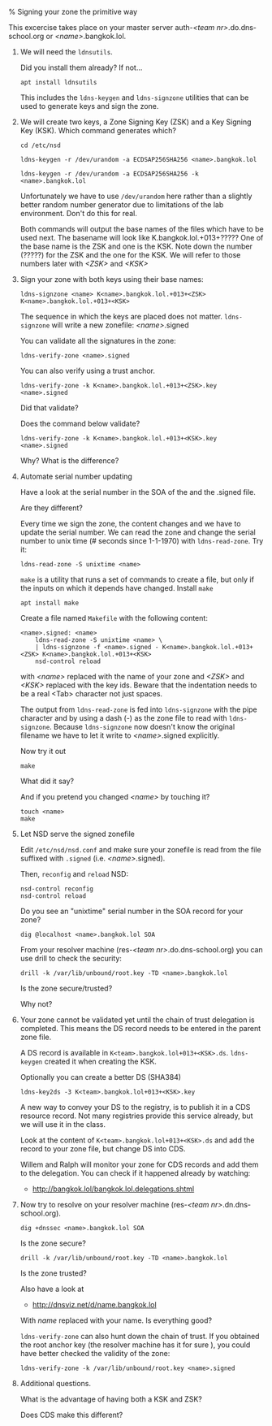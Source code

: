 % Signing your zone the primitive way

This excercise takes place on your master server auth-*\<team nr\>*.do.dns-school.org or *\<name\>*.bangkok.lol.

1.  We will need the `ldnsutils`.

    Did you install them already?  If not...

       `apt install ldnsutils`

    This includes the `ldns-keygen` and `ldns-signzone` utilities that can be
    used to generate keys and sign the zone.
    
2.  We will create two keys, a Zone Signing Key (ZSK) and a Key Signing Key
    (KSK).  Which command generates which?

        cd /etc/nsd

        ldns-keygen -r /dev/urandom -a ECDSAP256SHA256 <name>.bangkok.lol

        ldns-keygen -r /dev/urandom -a ECDSAP256SHA256 -k <name>.bangkok.lol

    Unfortunately we have to use `/dev/urandom` here rather than a slightly
    better random number generator due to limitations of the lab environment.
    Don't do this for real.

    Both commands will output the base names of the files which have to be
    used next.  The basename will look like K<name>.bangkok.lol.+013+?????
    One of the base name is the ZSK and one is the KSK.  Note down the number
    (?????) for the ZSK and the one for the KSK.  We will refer to those
    numbers later with *\<ZSK\>* and *\<KSK\>*

3.  Sign your zone with both keys using their base names:

        ldns-signzone <name> K<name>.bangkok.lol.+013+<ZSK> K<name>.bangkok.lol.+013+<KSK>

    The sequence in which the keys are placed does not matter.
    `ldns-signzone` will write a new zonefile: *\<name\>*.signed

    You can validate all the signatures in the zone:

        ldns-verify-zone <name>.signed

    You can also verify using a trust anchor.

        ldns-verify-zone -k K<name>.bangkok.lol.+013+<ZSK>.key <name>.signed

    Did that validate?

    Does the command below validate?

        ldns-verify-zone -k K<name>.bangkok.lol.+013+<KSK>.key <name>.signed

    Why? What is the difference?

4.  Automate serial number updating

    Have a look at the serial number in the SOA of the <name> and the
    <name>.signed file.

    Are they different?

    Every time we sign the zone, the content changes and we have to update the
    serial number.  We can read the zone and change the serial number to
    unix time (# seconds since 1-1-1970) with `ldns-read-zone`.  Try it:

        ldns-read-zone -S unixtime <name>

    `make` is a utility that runs a set of commands to create a file, but only
    if the inputs on which it depends have changed.  Install `make`

        apt install make

    Create a file named `Makefile` with the following content:

        <name>.signed: <name>
        	ldns-read-zone -S unixtime <name> \
        	| ldns-signzone -f <name>.signed - K<name>.bangkok.lol.+013+<ZSK> K<name>.bangkok.lol.+013+<KSK>
        	nsd-control reload

    with *\<name\>* replaced with the name of your zone and *\<ZSK\>* and *\<KSK\>* replaced with
    the key ids.  Beware that the indentation needs to be a real \<Tab\>
    character not just spaces.

    The output from `ldns-read-zone` is fed into `ldns-signzone` with the
    pipe character and by using a dash (-) as the zone file to read with
    `ldns-signzone`.  Because `ldns-signzone` now doesn't know the original
    filename we have to let it write to *\<name\>*.signed explicitly.

    Now try it out

        make

    What did it say?

    And if you pretend you changed *\<name\>* by touching it?

        touch <name>
        make

4.  Let NSD serve the signed zonefile

    Edit `/etc/nsd/nsd.conf` and make sure your zonefile is read from the
    file suffixed with `.signed` (i.e. *\<name\>*.signed).

    Then, `reconfig` and `reload` NSD:

        nsd-control reconfig
        nsd-control reload

    Do you see an "unixtime" serial number in the SOA record for your zone?

        dig @localhost <name>.bangkok.lol SOA

    From your resolver machine (res-*\<team nr\>*.do.dns-school.org) you can 
    use drill to check the security:

        drill -k /var/lib/unbound/root.key -TD <name>.bangkok.lol

    Is the zone secure/trusted?

    Why not?

5.  Your zone cannot be validated yet until the chain of trust delegation
    is completed.  This means the DS record needs to be entered in
    the parent zone file.

    A DS record is available in `K<team>.bangkok.lol+013+<KSK>.ds`.
    `ldns-keygen` created it when creating the KSK.

    Optionally you can create a better DS (SHA384)

        ldns-key2ds -3 K<team>.bangkok.lol+013+<KSK>.key

    A new way to convey your DS to the registry, is to publish it in a CDS
    resource record.  Not many registries provide this service already, but we
    will use it in the class.

    Look at the content of `K<team>.bangkok.lol+013+<KSK>.ds` and add the
    record to your zone file, but change DS into CDS.

    Willem and Ralph will monitor your zone for CDS records and add them to
    the delegation.  You can check if it happened already by watching:

       * <http://bangkok.lol/bangkok.lol.delegations.shtml>

5.  Now try to resolve on your resolver machine
    (res-*\<team nr\>*.dn.dns-school.org).

        dig +dnssec <name>.bangkok.lol SOA

    Is the zone secure?

        drill -k /var/lib/unbound/root.key -TD <name>.bangkok.lol

    Is the zone trusted?

    Also have a look at

      * <http://dnsviz.net/d/name.bangkok.lol>

    With *name* replaced with your name. Is everything good?

    `ldns-verify-zone` can also hunt down the chain of trust.
    If you obtained the root anchor key (the resolver machine has it for sure
    ), you could have better checked the validity of the zone:

        ldns-verify-zone -k /var/lib/unbound/root.key <name>.signed

6.  Additional questions.

    What is the advantage of having both a KSK and ZSK?

    Does CDS make this different?

